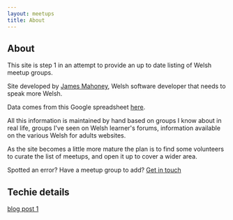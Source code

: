 ```yaml
---
layout: meetups
title: About
---
```


## About

This site is step 1 in an attempt to provide an up to date listing of Welsh meetup groups. 

Site developed by [James Mahoney](/), Welsh software developer that needs to speak more Welsh.

Data comes from this Google spreadsheet <a href="https://docs.google.com/spreadsheets/d/1zzhf4SebQ5IIU1PfrrAzh1d0Q2ZLDaesN-cQ2Ux0bwA/edit#gid=2043427168" target="_blank">here</a>.

All this information is maintained by hand based on groups I know about in real life, groups I've seen on Welsh learner's forums, information available on the various Welsh for adults websites. 

As the site becomes a little more mature the plan is to find some volunteers to curate the list of meetups, and open it up to cover a wider area.

Spotted an error? Have a meetup group to add? <a href="/contact.html">Get in touch</a>

## Techie details

[blog post 1](/blog/2016/09/02/google_sheets_backend_data_store_via_json.html)